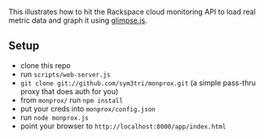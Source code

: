 This illustrates how to hit the Rackspace cloud monitoring API to load real metric data and graph it using [glimpse.js](https://github.com/racker/glimpse.js).


## Setup
- clone this repo
- run `scripts/web-server.js`
- `git clone git://github.com/sym3tri/monprox.git` (a simple pass-thru proxy that does auth for you)
- from `monprox/` run `npm install`
- put your creds into `monprox/config.json`
- run `node monprox.js`
- point your browser to `http://localhost:8000/app/index.html`
